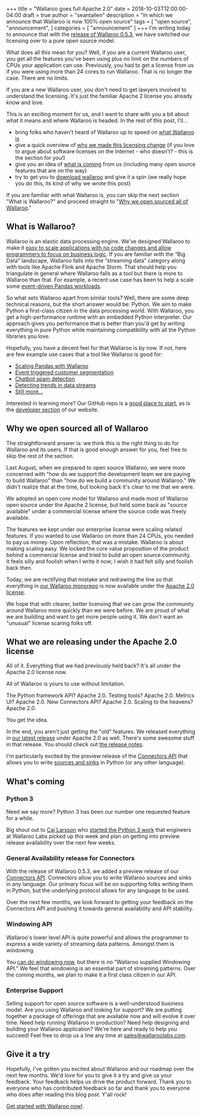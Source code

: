 +++
title = "Wallaroo goes full Apache 2.0"
date = 2018-10-03T12:00:00-04:00
draft = true
author = "seantallen"
description = "In which we announce that Wallaroo is now 100% open source"
tags = [
    "open source",
    "announcement",
]
categories = [
    "announcement"
]
+++
I'm writing today to announce that with the [release of Wallaroo 0.5.3](https://github.com/WallarooLabs/wallaroo/releases/tag/0.5.3), we have switched our licensing over to a pure open source model.

What does all this mean for you? Well, if you are a current Wallaroo user, you get all the features you've been using plus no limit on the numbers of CPUs your application can use. Previously, you had to get a license from us if you were using more than 24 cores to run Wallaroo. That is no longer the case. There are no limits.

If you are a new Wallaroo user, you don't need to get lawyers involved to understand the licensing. It's just the familiar Apache 2 license you already know and love.

This is an exciting moment for us, and I want to share with you a bit about what it means and where Wallaroo is headed. In the rest of this post, I'll...

- bring folks who haven't heard of Wallaroo up to speed on [what Wallaroo is](#what-is-wallaroo)
- give a quick overview of [why we made this licensing change](#why-we-open-sourced-all-of-wallaroo) (if you love to argue about software licenses on the Internet - who doesn't? - this is the section for you!)
- give you an idea of [what is coming](#what-s-coming) from us (including many open source features that are on the way)
- try to get you to [download wallaroo](#give-it-a-try) and give it a spin (we really hope you do this, its kind of why we wrote this post)

If you are familiar with what Wallaroo is, you can skip the next section "What is Wallaroo?" and proceed straight to "[Why we open sourced all of Wallaroo](#why-we-open-sourced-all-of-wallaroo)."

## What is Wallaroo?

Wallaroo is an elastic data processing engine. We’ve designed Wallaroo to make it [easy to scale applications with no code changes and allow programmers to focus on business logic](https://vimeo.com/270509076). If you are familiar with the “Big Data” landscape, Wallaroo falls into the “streaming data” category along with tools like Apache Flink and Apache Storm. That should help you triangulate in general where Wallaroo falls as a tool but there is more to Wallaroo than that. For example, a recent use case has been to help a scale some [event-driven Pandas workloads](https://blog.wallaroolabs.com/2018/09/make-python-pandas-go-fast/).

So what sets Wallaroo apart from similar tools? Well, there are some deep technical reasons, but the short answer would be: Python. We aim to make Python a first-class citizen in the data processing world. With Wallaroo, you get a high-performance runtime with an embedded Python interpreter. Our approach gives you performance that is better than you'd get by writing everything in pure Python while maintaining compatibility with all the Python libraries you love.

Hopefully, you have a decent feel for that Wallaroo is by now. If not, here are few example use cases that a tool like Wallaroo is good for:

- [Scaling Pandas with Wallaroo](https://blog.wallaroolabs.com/2018/09/make-python-pandas-go-fast/)
- [Event triggered customer segmentation](https://blog.wallaroolabs.com/2018/07/event-triggered-customer-segmentation/)
- [Chatbot spam detection](https://blog.wallaroolabs.com/2018/07/detecting-spam-as-it-happens-getting-erlang-and-python-working-together-with-wallaroo/)
- [Detecting trends in data streams](https://blog.wallaroolabs.com/2018/06/stream-processing-trending-hashtags-and-wallaroo/)
- [Still more...](https://blog.wallaroolabs.com/categories/wallaroo-in-action/)

Interested in learning more? Our GitHub repo is a [good place to start](https://github.com/wallaroolabs/wallaroo), as is the [developer section](https://www.wallaroolabs.com/developers/) of our website.

## Why we open sourced all of Wallaroo

The straightforward answer is: we think this is the right thing to do for Wallaroo and its users. If that is good enough answer for you, feel free to skip the rest of the section.

Last August, when we prepared to open source Wallaroo, we were more concerned with "how do we support the development team we are paying to build Wallaroo" than "how do we build a community around Wallaroo." We didn't realize that at the time, but looking back it's clear to me that we were.

We adopted an open core model for Wallaroo and made most of Wallaroo open source under the Apache 2 license, but held some back as "source available" under a commercial license where the source code was freely available.

The features we kept under our enterprise license were scaling related features. If you wanted to use Wallaroo on more than 24 CPUs, you needed to pay us money. Upon reflection, that was a mistake. Wallaroo is about making scaling easy. We locked the core value proposition of the product behind a commercial license and tried to build an open source community. It feels silly and foolish when I write it now; I wish it had felt silly and foolish back then.

Today, we are rectifying that mistake and redrawing the line so that everything in [our Wallaroo monorepo](https://github.com/wallaroolabs/wallaroo) is now available under the [Apache 2.0 license](https://github.com/WallarooLabs/wallaroo/blob/f99792dc5072a4606207dbd2de2bcdb18e9ba546/LICENSE).

We hope that with clearer, better licensing that we can grow the community around Wallaroo more quickly than we were before. We are proud of what we are building and want to get more people using it. We don't want an "unusual" license scaring folks off.

## What we are releasing under the Apache 2.0 license

All of it. Everything that we had previously held back? It's all under the Apache 2.0 license now.

All of Wallaroo is yours to use without limitation.

The Python framework API? Apache 2.0.
Testing tools? Apache 2.0.
Metrics UI? Apache 2.0.
New Connectors API? Apache 2.0.
Scaling to the heavens? Apache 2.0.

You get the idea.

In the end, you aren't just getting the "old" features. We released everything in [our latest release](https://github.com/WallarooLabs/wallaroo/releases/tag/0.5.3) under Apache 2.0 as well. There's some awesome stuff in that release. You should check out [the release notes](https://github.com/WallarooLabs/wallaroo/releases/tag/0.5.3).

I'm particularly excited by the preview release of the [Connectors API](https://docs.wallaroolabs.com/book/python/using-connectors.html) that allows you to write [sources and sinks](https://docs.wallaroolabs.com/book/core-concepts/core-concepts.html) in Python (or any other language).

## What's coming

### Python 3

Need we say more? Python 3 has been our number one requested feature for a while.

Big shout out to [Caj Larsson](https://github.com/caj-larsson) who [started the Python 3 work](https://github.com/WallarooLabs/wallaroo/pull/2354) that engineers at Wallaroo Labs picked up this week and plan on getting into preview release availability over the next few weeks.

### General Availability release for Connectors

With the release of Wallaroo 0.5.3, we added a preview release of our [Connectors API](https://docs.wallaroolabs.com/book/python/using-connectors.html). Connectors allow you to write Wallaroo sources and sinks in any language. Our primary focus will be on supporting folks writing them in Python, but the underlying protocol allows for any language to be used.

Over the next few months, we look forward to getting your feedback on the Connectors API and pushing it towards general availability and API stability.

### Windowing API

Wallaroo's lower level API is quite powerful and allows the programmer to express a wide variety of streaming data patterns. Amongst them is windowing.

You [can do windowing now](https://blog.wallaroolabs.com/2018/06/implementing-time-windowing-in-an-evented-streaming-system/), but there is no "Wallaroo supplied Windowing API." We feel that windowing is an essential part of streaming patterns. Over the coming months, we plan to make it a first class citizen in our API.

### Enterprise Support

Selling support for open source software is a well-understood business model. Are you using Wallaroo and looking for support? We are putting together a package of offerings that are available now and will evolve it over time. Need help running Wallaroo in production? Need help designing and building your Wallaroo application? We're here and ready to help you succeed! Feel free to drop us a line any time at [sales@wallaroolabs.com](mailto:sales@wallaroolabs.com).

## Give it a try

Hopefully, I've gotten you excited about Wallaroo and our roadmap over the next few months. We'd love for you to give it a try and give us your feedback. Your feedback helps us drive the product forward. Thank you to everyone who has contributed feedback so far and thank you to everyone who does after reading this blog post. Y'all rock!

[Get started with Wallaroo now!](https://docs.wallaroolabs.com/book/getting-started/choosing-an-installation-option.html).
